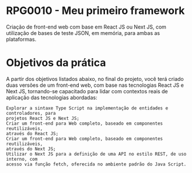 # RPG0010 - Meu primeiro framework

Criação de front-end web com base em React JS ou Next JS, com utilização de bases
de teste JSON, em memória, para ambas as plataformas.

# Objetivos da prática

A partir dos objetivos listados abaixo, no final do projeto, você terá criado duas versões
de um front-end web, com base nas tecnologias React JS e Next JS, tornando-se
capacitado para lidar com contextos reais de aplicação das tecnologias abordadas:

    Explorar a sintaxe Type Script na implementação de entidades e controladores, para
    projetos React JS e Next JS;
    Criar um front-end para Web completo, baseado em componentes reutilizáveis,
    através do React JS;
    Criar um front-end para Web completo, baseado em componentes reutilizáveis,
    através do Next JS;
    Utilizar o Next JS para a definição de uma API no estilo REST, de uso interno, com
    acesso via função fetch, oferecida no ambiente padrão do Java Script.